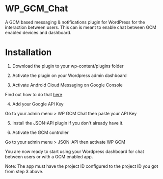 # WP_GCM_Chat
A GCM based messaging & notifications plugin for WordPress for the interaction between users. This can is meant to enable chat between GCM enabled devices and dashboard.

# Installation

1. Download the plugin to your wp-content/plugins folder

2. Activate the plugin on your Wordpress admin dashboard

3. Activate Android Cloud Messaging on Google Console

Find out how to do that [here](http://stackoverflow.com/questions/19866623/getting-an-api-key-to-use-with-google-cloud-messaging)

4. Add your Google API Key

Go to your admin menu > WP GCM Chat then paste your API Key 

5. Install the JSON-API plugin if you don't already have it.

6. Activate the GCM controller

Go to your admin menu > JSON-API then activate WP GCM

You are now ready to start using your Wordpress dashboard for chat between users or with a GCM enabled app.

Note: The app must have the project ID configured to the project ID you got from step 3 above.
